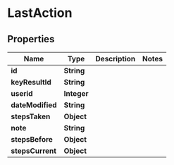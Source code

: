 

# LastAction


## Properties

| Name | Type | Description | Notes |
|------------ | ------------- | ------------- | -------------|
|**id** | **String** |  |  |
|**keyResultId** | **String** |  |  |
|**userid** | **Integer** |  |  |
|**dateModified** | **String** |  |  |
|**stepsTaken** | **Object** |  |  |
|**note** | **String** |  |  |
|**stepsBefore** | **Object** |  |  |
|**stepsCurrent** | **Object** |  |  |



